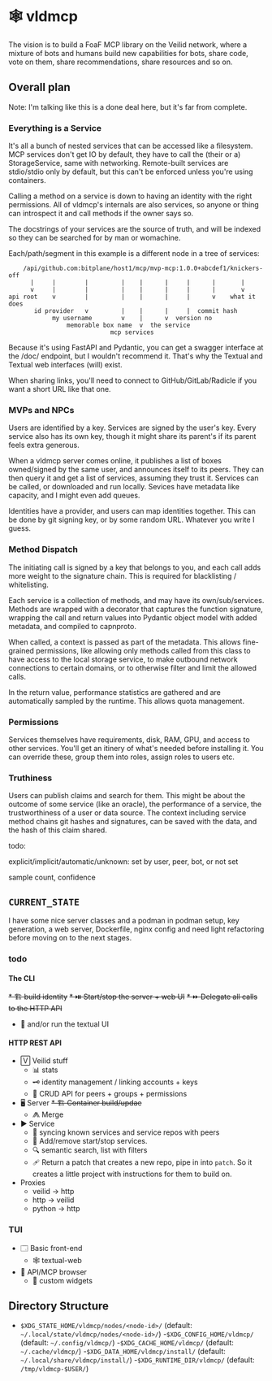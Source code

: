 # 🕸️ vldmcp

The vision is to build a FoaF MCP library on the Veilid network, where a mixture
of bots and humans build new capabilities for bots, share code, vote on them,
share recommendations, share resources and so on.

## Overall plan

Note: I'm talking like this is a done deal here, but it's far from complete.

### Everything is a Service

It's all a bunch of nested services that can be accessed like a filesystem.
MCP services don't get IO by default, they have to call the (their or a)
StorageService, same with networking. Remote-built services are stdio/stdio
only by default, but this can't be enforced unless you're using containers.

Calling a method on a service is down to having an identity with the right
permissions. All of vldmcp's internals are also services, so anyone or thing
can introspect it and call methods if the owner says so.

The docstrings of your services are the source of truth, and will be indexed
so they can be searched for by man or womachine.

Each/path/segment in this example is a different node in a tree of services:

        /api/github.com:bitplane/host1/mcp/mvp-mcp:1.0.0+abcdef1/knickers-off
          |     |        |         |    |      |     |      |       |
          v     |        |         |    |      |     |      |       v
    api root    v        |         |    |      |     |      v    what it does
           id provider   v         |    |      |     |  commit hash
                my username        v    |      v  version no
                    memorable box name  v  the service
                                mcp services

Because it's using FastAPI and Pydantic, you can get a swagger interface at
the /doc/ endpoint, but I wouldn't recommend it. That's why the Textual and
Textual web interfaces (will) exist.

When sharing links, you'll need to connect to GitHub/GitLab/Radicle if you want
a short URL like that one.

### MVPs and NPCs

Users are identified by a key. Services are signed by the user's key. Every
service also has its own key, though it might share its parent's if its parent
feels extra generous.

When a vldmcp server comes online, it publishes a list of boxes owned/signed by
the same user, and announces itself to its peers. They can then query it and
get a list of services, assuming they trust it. Services can be called, or
downloaded and run locally. Sevices have metadata like capacity, and I might
even add queues.

Identities have a provider, and users can map identities together. This can
be done by git signing key, or by some random URL. Whatever you write I guess.

### Method Dispatch

The initiating call is signed by a key that belongs to you, and each call adds
more weight to the signature chain. This is required for blacklisting /
whitelisting.

Each service is a collection of methods, and may have its own/sub/services.
Methods are wrapped with a decorator that captures the function signature,
wrapping the call and return values into Pydantic object model with added
metadata, and compiled to capnproto.

When called, a context is passed as part of the metadata. This allows
fine-grained permissions, like allowing only methods called from this class to
have access to the local storage service, to make outbound network connections
to certain domains, or to otherwise filter and limit the allowed calls.

In the return value, performance statistics are gathered and are automatically
sampled by the runtime. This allows quota management.


### Permissions

Services themselves have requirements, disk, RAM, GPU, and access to other
services. You'll get an itinery of what's needed before installing it. You can
override these, group them into roles, assign roles to users etc.

### Truthiness

Users can publish claims and search for them. This might be about the outcome
of some service (like an oracle), the performance of a service, the
trustworthiness of a user or data source. The context including service method
chains git hashes and signatures, can be saved with the data, and the hash of
this claim shared.

todo:

explicit/implicit/automatic/unknown: set by user, peer, bot, or not set

sample count, confidence

## `CURRENT_STATE`

I have some nice server classes and a podman in podman setup, key generation, a
web server, Dockerfile, nginx config and need light refactoring before moving on
to the next stages.

### todo

#### The CLI

~~* 🏗️ build identity~~
~~* ⏯️ Start/stop the server + web UI~~
~~* ⏩ Delegate all calls to the HTTP API~~
* 🔡 and/or run the textual UI

#### HTTP REST API

* 🅅 Veilid stuff
  * 📊 stats
  * 🗝️  identity management / linking accounts + keys
  * 🤖 CRUD API for peers + groups + permissions
* 🖥 Server
  ~~* 🏗️  Container build/updae~~
  * ⨇ Merge
* ▶ Service
  * 🔁 syncing known services and service repos with peers
  * 🔌 Add/remove start/stop services.
  * 🔍 semantic search, list with filters
  * 🩹 Return a patch that creates a new repo, pipe in into `patch`. So it
    creates a little project with instructions for them to build on.
* Proxies
  * veilid -> http
  * http   -> veilid
  * python -> http

### TUI

* 🗔  Basic front-end
  * 🕸 textual-web
* 📖 API/MCP browser
  * 🔩 custom widgets

## Directory Structure

- `$XDG_STATE_HOME/vldmcp/nodes/<node-id>/` (default: `~/.local/state/vldmcp/nodes/<node-id>/`)
-`$XDG_CONFIG_HOME/vldmcp/` (default: `~/.config/vldmcp/`)
-`$XDG_CACHE_HOME/vldmcp/` (default: `~/.cache/vldmcp/`)
-`$XDG_DATA_HOME/vldmcp/install/` (default: `~/.local/share/vldmcp/install/`)
-`$XDG_RUNTIME_DIR/vldmcp/` (default: `/tmp/vldmcp-$USER/`)
